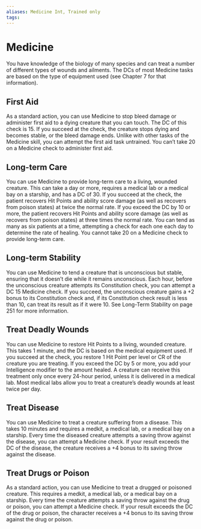 ```yaml
---
aliases: Medicine Int, Trained only
tags: 
---
```


# Medicine

You have knowledge of the biology of many species and can treat a number of different types of wounds and ailments. The DCs of most Medicine tasks are based on the type of equipment used (see Chapter 7 for that information).

## First Aid

As a standard action, you can use Medicine to stop bleed damage or administer first aid to a dying creature that you can touch. The DC of this check is 15. If you succeed at the check, the creature stops dying and becomes stable, or the bleed damage ends. Unlike with other tasks of the Medicine skill, you can attempt the first aid task untrained. You can’t take 20 on a Medicine check to administer first aid.

## Long-term Care

You can use Medicine to provide long-term care to a living, wounded creature. This can take a day or more, requires a medical lab or a medical bay on a starship, and has a DC of 30. If you succeed at the check, the patient recovers Hit Points and ability score damage (as well as recovers from poison states) at twice the normal rate. If you exceed the DC by 10 or more, the patient recovers Hit Points and ability score damage (as well as recovers from poison states) at three times the normal rate. You can tend as many as six patients at a time, attempting a check for each one each day to determine the rate of healing. You cannot take 20 on a Medicine check to provide long-term care.

## Long-term Stability

You can use Medicine to tend a creature that is unconscious but stable, ensuring that it doesn’t die while it remains unconscious. Each hour, before the unconscious creature attempts its Constitution check, you can attempt a DC 15 Medicine check. If you succeed, the unconscious creature gains a +2 bonus to its Constitution check and, if its Constitution check result is less than 10, can treat its result as if it were 10. See Long-Term Stability on page 251 for more information.

## Treat Deadly Wounds

You can use Medicine to restore Hit Points to a living, wounded creature. This takes 1 minute, and the DC is based on the medical equipment used. If you succeed at the check, you restore 1 Hit Point per level or CR of the creature you are treating. If you exceed the DC by 5 or more, you add your Intelligence modifier to the amount healed. A creature can receive this treatment only once every 24-hour period, unless it is delivered in a medical lab. Most medical labs allow you to treat a creature’s deadly wounds at least twice per day.

## Treat Disease

You can use Medicine to treat a creature suffering from a disease. This takes 10 minutes and requires a medkit, a medical lab, or a medical bay on a starship. Every time the diseased creature attempts a saving throw against the disease, you can attempt a Medicine check. If your result exceeds the DC of the disease, the creature receives a +4 bonus to its saving throw against the disease.

## Treat Drugs or Poison

As a standard action, you can use Medicine to treat a drugged or poisoned creature. This requires a medkit, a medical lab, or a medical bay on a starship. Every time the creature attempts a saving throw against the drug or poison, you can attempt a Medicine check. If your result exceeds the DC of the drug or poison, the character receives a +4 bonus to its saving throw against the drug or poison.
